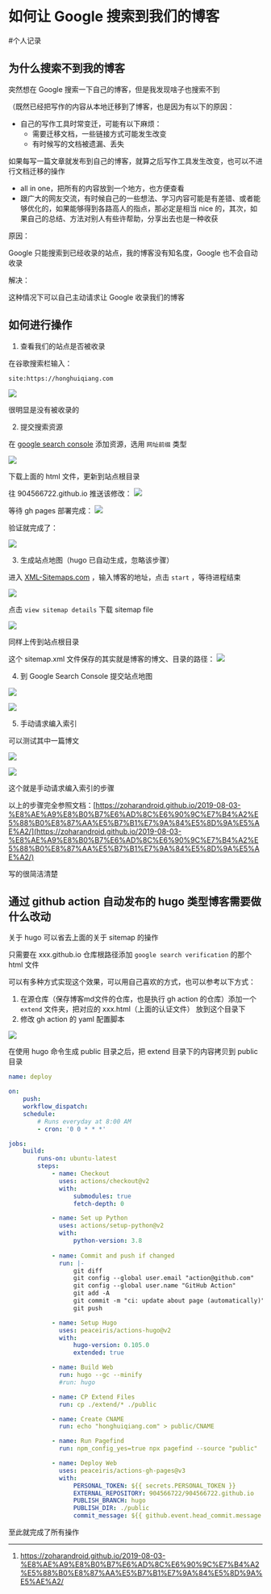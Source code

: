 # 如何让 Google 搜索到我们的博客

<!--more-->
#个人记录 

## 为什么搜索不到我的博客

突然想在 Google 搜索一下自己的博客，但是我发现啥子也搜索不到

（既然已经把写作的内容从本地迁移到了博客，也是因为有以下的原因：
- 自己的写作工具时常变迁，可能有以下麻烦：
	- 需要迁移文档，一些链接方式可能发生改变
	- 有时候写的文档被遗漏、丢失

如果每写一篇文章就发布到自己的博客，就算之后写作工具发生改变，也可以不进行文档迁移的操作

- all in one，把所有的内容放到一个地方，也方便查看
- 跟广大的网友交流，有时候自己的一些想法、学习内容可能是有差错、或者能够优化的，如果能够得到各路高人的指点，那必定是相当 nice 的，其次，如果自己的总结、方法对别人有些许帮助，分享出去也是一种收获


原因：

Google 只能搜索到已经收录的站点，我的博客没有知名度，Google 也不会自动收录

解决：

这种情况下可以自己主动请求让 Google 收录我们的博客

## 如何进行操作

1. 查看我们的站点是否被收录

在谷歌搜索栏输入：
```
site:https://honghuiqiang.com
```
![](images/posts/Pasted%20image%2020230512042226.png)

很明显是没有被收录的

2. 提交搜索资源

在 [google search console](https://search.google.com/search-console) 添加资源，选用 `网址前缀` 类型

![](images/posts/Pasted%20image%2020230512042908.png)

下载上面的 html 文件，更新到站点根目录

往 904566722.github.io 推送该修改：
![](images/posts/Pasted%20image%2020230512043023.png)

等待 gh pages 部署完成：
![](images/posts/Pasted%20image%2020230512043124.png)

验证就完成了：

![](images/posts/Pasted%20image%2020230512043151.png)


3. 生成站点地图（hugo 已自动生成，忽略该步骤）

进入 [XML-Sitemaps.com](https://www.xml-sitemaps.com/) ，输入博客的地址，点击 `start` ，等待进程结束

![](images/posts/Pasted%20image%2020230512043327.png)

点击 `view sitemap details` 下载 sitemap file

![](images/posts/Pasted%20image%2020230512043541.png)

同样上传到站点根目录

这个 sitemap.xml 文件保存的其实就是博客的博文、目录的路径：
![](images/posts/Pasted%20image%2020230512044448.png)

4. 到 Google Search Console 提交站点地图

![](images/posts/Pasted%20image%2020230512044709.png)

![](images/posts/Pasted%20image%2020230512045813.png)

5. 手动请求编入索引

可以测试其中一篇博文

![](images/posts/Pasted%20image%2020230512045931.png)

![](images/posts/Pasted%20image%2020230512050044.png)

这个就是手动请求编入索引的步骤


以上的步骤完全参照文档：[https://zoharandroid.github.io/2019-08-03-%E8%AE%A9%E8%B0%B7%E6%AD%8C%E6%90%9C%E7%B4%A2%E5%88%B0%E8%87%AA%E5%B7%B1%E7%9A%84%E5%8D%9A%E5%AE%A2/](https://zoharandroid.github.io/2019-08-03-%E8%AE%A9%E8%B0%B7%E6%AD%8C%E6%90%9C%E7%B4%A2%E5%88%B0%E8%87%AA%E5%B7%B1%E7%9A%84%E5%8D%9A%E5%AE%A2/)

写的很简洁清楚

## 通过 github action 自动发布的 hugo 类型博客需要做什么改动

关于 hugo 可以省去上面的关于 sitemap 的操作

只需要在 xxx.github.io 仓库根路径添加 `google search verification` 的那个 html 文件

可以有多种方式实现这个效果，可以用自己喜欢的方式，也可以参考以下方式：

1. 在源仓库（保存博客md文件的仓库，也是执行 gh action 的仓库）添加一个 `extend` 文件夹，把对应的 xxx.html（上面的认证文件） 放到这个目录下
2. 修改 gh action 的 yaml 配置脚本

![](images/posts/Pasted%20image%2020230512051907.png)

在使用 hugo 命令生成 public 目录之后，把 extend 目录下的内容拷贝到 public 目录

```yaml
name: deploy

on:
    push:
    workflow_dispatch:
    schedule:
        # Runs everyday at 8:00 AM
        - cron: '0 0 * * *'

jobs:
    build:
        runs-on: ubuntu-latest
        steps:
            - name: Checkout
              uses: actions/checkout@v2
              with:
                  submodules: true
                  fetch-depth: 0

            - name: Set up Python
              uses: actions/setup-python@v2
              with:
                  python-version: 3.8
            
            - name: Commit and push if changed
              run: |-
                  git diff
                  git config --global user.email "action@github.com"
                  git config --global user.name "GitHub Action"
                  git add -A
                  git commit -m "ci: update about page (automatically)" || exit 0
                  git push

            - name: Setup Hugo
              uses: peaceiris/actions-hugo@v2
              with:
                  hugo-version: 0.105.0
                  extended: true

            - name: Build Web
              run: hugo --gc --minify
              #run: hugo

            - name: CP Extend Files
              run: cp ./extend/* ./public

            - name: Create CNAME
              run: echo "honghuiqiang.com" > public/CNAME

            - name: Run Pagefind
              run: npm_config_yes=true npx pagefind --source "public"

            - name: Deploy Web
              uses: peaceiris/actions-gh-pages@v3
              with:
                  PERSONAL_TOKEN: ${{ secrets.PERSONAL_TOKEN }}
                  EXTERNAL_REPOSITORY: 904566722/904566722.github.io
                  PUBLISH_BRANCH: hugo
                  PUBLISH_DIR: ./public
                  commit_message: ${{ github.event.head_commit.message }}
```

至此就完成了所有操作

---
1. https://zoharandroid.github.io/2019-08-03-%E8%AE%A9%E8%B0%B7%E6%AD%8C%E6%90%9C%E7%B4%A2%E5%88%B0%E8%87%AA%E5%B7%B1%E7%9A%84%E5%8D%9A%E5%AE%A2/
